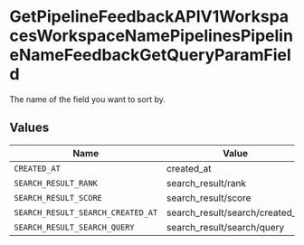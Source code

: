 # GetPipelineFeedbackAPIV1WorkspacesWorkspaceNamePipelinesPipelineNameFeedbackGetQueryParamField

The name of the field you want to sort by.


## Values

| Name                              | Value                             |
| --------------------------------- | --------------------------------- |
| `CREATED_AT`                      | created_at                        |
| `SEARCH_RESULT_RANK`              | search_result/rank                |
| `SEARCH_RESULT_SCORE`             | search_result/score               |
| `SEARCH_RESULT_SEARCH_CREATED_AT` | search_result/search/created_at   |
| `SEARCH_RESULT_SEARCH_QUERY`      | search_result/search/query        |